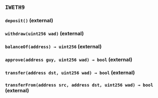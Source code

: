 ## `IWETH9`

### `deposit()` (external)

### `withdraw(uint256 wad)` (external)

### `balanceOf(address) → uint256` (external)

### `approve(address guy, uint256 wad) → bool` (external)

### `transfer(address dst, uint256 wad) → bool` (external)

### `transferFrom(address src, address dst, uint256 wad) → bool` (external)
